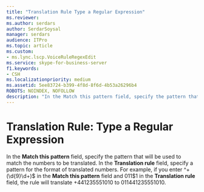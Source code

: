 ```yaml
---
title: "Translation Rule Type a Regular Expression"
ms.reviewer: 
ms.author: serdars
author: SerdarSoysal
manager: serdars
audience: ITPro
ms.topic: article
ms.custom:
- ms.lync.lscp.VoiceRuleRegexEdit
ms.service: skype-for-business-server
f1.keywords:
- CSH
ms.localizationpriority: medium
ms.assetid: 5ee83724-b399-4f8d-8f6d-4b53a26296b4
ROBOTS: NOINDEX, NOFOLLOW
description: "In the Match this pattern field, specify the pattern that will be used to match the numbers to be translated. In the Translation rule field, specify a pattern for the format of translated numbers. "
---
```


# Translation Rule: Type a Regular Expression
 
In the **Match this pattern** field, specify the pattern that will be used to match the numbers to be translated. In the **Translation rule** field, specify a pattern for the format of translated numbers. For example, if you enter ^\+(\d{9}\d+)$ in the **Match this pattern** field and 011$1 in the **Translation rule** field, the rule will translate +441235551010 to 011441235551010. 
  
 
  

